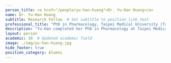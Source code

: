 ```yaml
---
person_title: <a href="/people/yu-han-huang">Dr. Yu-Han Huang</a>
name: Dr. Yu-Han Huang
subtitle: Research Fellow  # Set subtitle to position_link_text
professional_title: "PhD in Pharmacology, Taipei Medical University (Taiwan), Research Associate (2018-2021)"
description: "Yu-Han completed her PhD in Pharmacology at Taipei Medical University in Taiwan. During her PhD period, she discovered the mechanisms underlying tumor metastasis, the anti-cancer actions of newly synthesized drugs and the new uses for approved drugs. After her graduation, she worked on the post-translational modifications of cancer-related proteins at Beth Israel Deaconess Medical Center.She is currently trying to identify the genetic causes of specific human diseases and develop therapeutic approaches for the diseases."
layout: person
academic: 10  # Updated academic field
image: ./img/yu-han-huang.jpg
hide_footer: true
position_category: Alumni
---
```

